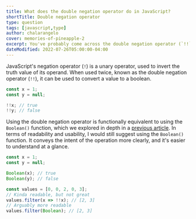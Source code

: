 ```yaml
---
title: What does the double negation operator do in JavaScript?
shortTitle: Double negation operator
type: question
tags: [javascript,type]
author: chalarangelo
cover: memories-of-pineapple-2
excerpt: You've probably come across the double negation operator (`!!`) before, but do you know what it does?
dateModified: 2022-07-26T05:00:00-04:00
---
```


JavaScript's negation operator (`!`) is a unary operator, used to invert the truth value of its operand. When used twice, known as the double negation operator (`!!`), it can be used to convert a value to a boolean.

```js
const x = 1;
const y = null;

!!x; // true
!!y; // false
```

Using the double negation operator is functionally equivalent to using the `Boolean()` function, which we explored in depth in a [previous article](/articles/s/javascript-boolean-function). In terms of readability and usability, I would still suggest using the `Boolean()` function. It conveys the intent of the operation more clearly, and it's easier to understand at a glance.

```js
const x = 1;
const y = null;

Boolean(x); // true
Boolean(y); // false

const values = [0, 0, 2, 0, 3];
// Kinda readable, but not great
values.filter(x => !!x); // [2, 3]
// Arguably more readable
values.filter(Boolean); // [2, 3]
```
